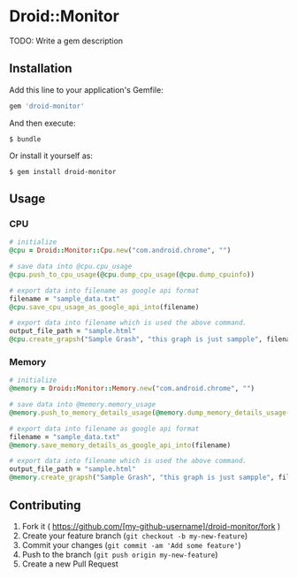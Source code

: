 # Droid::Monitor

TODO: Write a gem description

## Installation

Add this line to your application's Gemfile:

```ruby
gem 'droid-monitor'
```

And then execute:

    $ bundle

Or install it yourself as:

    $ gem install droid-monitor

## Usage
### CPU

```ruby
# initialize
@cpu = Droid::Monitor::Cpu.new("com.android.chrome", "")

# save data into @cpu.cpu_usage
@cpu.push_to_cpu_usage(@cpu.dump_cpu_usage(@cpu.dump_cpuinfo))

# export data into filename as google api format
filename = "sample_data.txt"
@cpu.save_cpu_usage_as_google_api_into(filename)

# export data into filename which is used the above command.
output_file_path = "sample.html"
@cpu.create_grapsh("Sample Grash", "this graph is just sampple", filename, default_setting, output_file_path)

```

### Memory

```ruby
# initialize
@memory = Droid::Monitor::Memory.new("com.android.chrome", "")

# save data into @memory.memory_usage
@memory.push_to_memory_details_usage(@memory.dump_memory_details_usage(@memory.dump_meminfo))

# export data into filename as google api format
filename = "sample_data.txt"
@memory.save_memory_details_as_google_api_into(filename)

# export data into filename which is used the above command.
output_file_path = "sample.html"
@memory.create_grapsh("Sample Grash", "this graph is just sampple", filename, default_setting, output_file_path)
```


## Contributing

1. Fork it ( https://github.com/[my-github-username]/droid-monitor/fork )
2. Create your feature branch (`git checkout -b my-new-feature`)
3. Commit your changes (`git commit -am 'Add some feature'`)
4. Push to the branch (`git push origin my-new-feature`)
5. Create a new Pull Request
